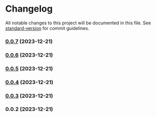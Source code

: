 # Changelog

All notable changes to this project will be documented in this file. See [standard-version](https://github.com/conventional-changelog/standard-version) for commit guidelines.

### [0.0.7](https://github.com/veselinreljic/react-can/compare/v0.0.6...v0.0.7) (2023-12-21)

### [0.0.6](https://github.com/veselinreljic/react-can/compare/v0.0.5...v0.0.6) (2023-12-21)

### [0.0.5](https://github.com/veselinreljic/react-can/compare/v0.0.4...v0.0.5) (2023-12-21)

### [0.0.4](https://github.com/veselinreljic/react-can/compare/v0.0.3...v0.0.4) (2023-12-21)

### [0.0.3](https://github.com/veselinreljic/react-can/compare/v0.0.2...v0.0.3) (2023-12-21)

### 0.0.2 (2023-12-21)
